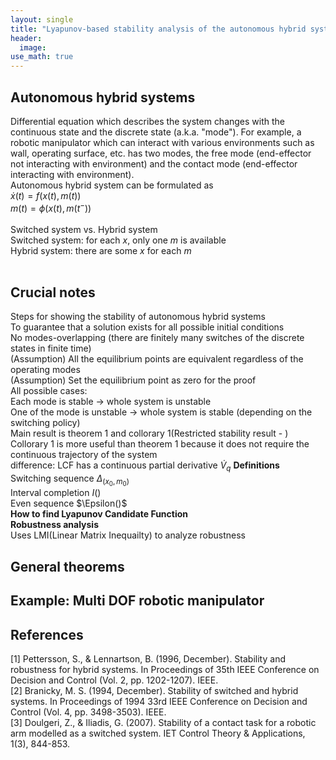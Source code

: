 ```yaml
---
layout: single
title: "Lyapunov-based stability analysis of the autonomous hybrid systems"
header:
  image: 
use_math: true
---
```


## Autonomous hybrid systems
Differential equation which describes the system changes with the continuous state and the discrete state (a.k.a. "mode"). For example, a robotic manipulator which can interact with various environments such as wall, operating surface, etc. has two modes, the free mode (end-effector not interacting with environment) and the contact mode (end-effector interacting with environment). <br>
Autonomous hybrid system can be formulated as <br>
$\dot{x}(t) = f(x(t),m(t))$ <br>
$m(t) = \phi(x(t),m(t^{-}))$ <br>
<br>
Switched system vs. Hybrid system <br>
Switched system: for each $x$, only one $m$ is available <br>
Hybrid system: there are some $x$ for each $m$
<br><br>

## Crucial notes
Steps for showing the stability of autonomous hybrid systems <br>
To guarantee that a solution exists for all possible initial conditions <br>
No modes-overlapping (there are finitely many switches of the discrete states in finite time) <br>
(Assumption) All the equilibrium points are equivalent regardless of the operating modes <br>
(Assumption) Set the equilibrium point as zero for the proof
<br>
All possible cases: <br>
Each mode is stable -> whole system is unstable <br>
One of the mode is unstable -> whole system is stable (depending on the switching policy) <br>
Main result is theorem 1 and collorary 1(Restricted stability result - ) <br>
Collorary 1 is more useful than theorem 1 because it does not require the continuous trajectory of the system <br>
difference: LCF has a continuous partial derivative $\dot{V}_{q}$
**Definitions** <br>
Switching sequence $\Delta_{(x_0,m_0)}$ <br>
Interval completion $I()$ <br>
Even sequence $\Epsilon()$ <br>
**How to find Lyapunov Candidate Function** <br>
**Robustness analysis** <br>
Uses LMI(Linear Matrix Inequailty) to analyze robustness<br>

## General theorems

## Example: Multi DOF robotic manipulator

## References
[1] Pettersson, S., & Lennartson, B. (1996, December). Stability and robustness for hybrid systems. In Proceedings of 35th IEEE Conference on Decision and Control (Vol. 2, pp. 1202-1207). IEEE. <br>
[2] Branicky, M. S. (1994, December). Stability of switched and hybrid systems. In Proceedings of 1994 33rd IEEE Conference on Decision and Control (Vol. 4, pp. 3498-3503). IEEE. <br>
[3] Doulgeri, Z., & Iliadis, G. (2007). Stability of a contact task for a robotic arm modelled as a switched system. IET Control Theory & Applications, 1(3), 844-853.
